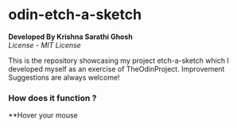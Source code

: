 # odin-etch-a-sketch
**Developed By Krishna Sarathi Ghosh**<br>
_License - MIT License_

<p>This is the repository showcasing my project etch-a-sketch which I developed myself as an exercise of TheOdinProject. Improvement Suggestions are always welcome!</p>

### How does it function ? 
**Hover your mouse 
